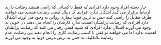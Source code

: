 چار دسته افراد وجود دارد
افرادی که فقط با کسانی که راضی هستند رضایت دارند ارتباط برقرار می کنند اشکال ندارد
افرادی ک دنبال کسب رضایت هستند می خواهند طرف مقابل را راضی کنند حس بد ترس فوبیا بیماری روانی به وجود می آورند اشکال دارد
افرادی که رضایت برایشان اهمیت ندارد کارشان را انجام می‌ دهند دل خونی به وجود می آورند اشکال ندارد
افرادی که شبیه کسی رفتار می کنند که رضایت برایشان اهمیت ندارد اما می خواهند توافقی با کسب رضایت کاری را انجام دهند بین رضایت عدم رضایت بلاتکلیف ند حس بد ترس مزمن فوبیا به وجود می آورند
